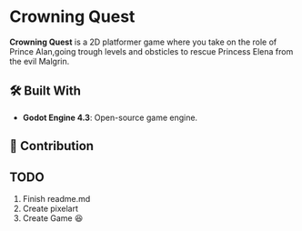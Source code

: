 # Crowning Quest
**Crowning Quest** is a 2D platformer game where you take on the role of Prince Alan,going trough levels and obsticles to rescue Princess Elena from the evil Malgrin.

## 🛠️ Built With
- **Godot Engine 4.3**: Open-source game engine.

## 📂 Contribution

## TODO

1. Finish readme.md
2. Create pixelart
3. Create Game 😆
